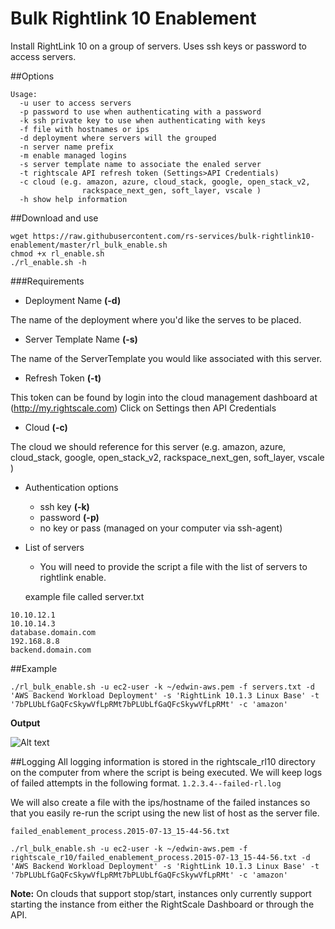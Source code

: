 # Bulk Rightlink 10 Enablement
Install RightLink 10 on a group of servers. Uses ssh keys or password to access servers.

##Options
```
Usage:
  -u user to access servers
  -p password to use when authenticating with a password
  -k ssh private key to use when authenticating with keys
  -f file with hostnames or ips
  -d deployment where servers will the grouped
  -n server name prefix
  -m enable managed logins
  -s server template name to associate the enaled server
  -t rightscale API refresh token (Settings>API Credentials)
  -c cloud (e.g. amazon, azure, cloud_stack, google, open_stack_v2,
                rackspace_next_gen, soft_layer, vscale )
  -h show help information
```


##Download and use
```
wget https://raw.githubusercontent.com/rs-services/bulk-rightlink10-enablement/master/rl_bulk_enable.sh
chmod +x rl_enable.sh
./rl_enable.sh -h
```

###Requirements

-    Deployment Name **(-d)**

  The name of the deployment where you'd like the serves to be placed.

-   Server Template Name **(-s)**

  The name of the ServerTemplate you would like associated with this server.

-   Refresh Token **(-t)**

  This token can be found by login into the cloud management dashboard at (http://my.rightscale.com) Click on Settings then API Credentials

-   Cloud **(-c)**

  The cloud we should reference for this server (e.g. amazon, azure, cloud_stack, google, open_stack_v2,
                rackspace_next_gen, soft_layer, vscale )

-   Authentication
   options
    - ssh key **(-k)**
    - password **(-p)**
    - no key or pass (managed on your computer via ssh-agent)

-   List of servers
    - You will need to provide the script a file with the list of servers to rightlink enable.

    example file called server.txt

```
10.10.12.1
10.10.14.3
database.domain.com
192.168.8.8
backend.domain.com
```

##Example
``` shell
./rl_bulk_enable.sh -u ec2-user -k ~/edwin-aws.pem -f servers.txt -d 'AWS Backend Workload Deployment' -s 'RightLink 10.1.3 Linux Base' -t '7bPLUbLfGaQFcSkywVfLpRMt7bPLUbLfGaQFcSkywVfLpRMt' -c 'amazon' 
```
**Output**

![Alt text](/../master/output.png?raw=true "Optional Title")



##Logging 
All logging information is stored in the rightscale_rl10 directory on the computer from where the script is being executed.
We will keep logs of failed attempts in the following format.
``` 1.2.3.4--failed-rl.log ```

We will also create a file with the ips/hostname of the failed instances so that you easily re-run the script using the new list of host as the server file.

```failed_enablement_process.2015-07-13_15-44-56.txt ```

```./rl_bulk_enable.sh -u ec2-user -k ~/edwin-aws.pem -f rightscale_r10/failed_enablement_process.2015-07-13_15-44-56.txt -d 'AWS Backend Workload Deployment' -s 'RightLink 10.1.3 Linux Base' -t '7bPLUbLfGaQFcSkywVfLpRMt7bPLUbLfGaQFcSkywVfLpRMt' -c 'amazon' ```


**Note:** 
On clouds that support stop/start, instances only currently support starting the instance from either the RightScale Dashboard or through the API.

